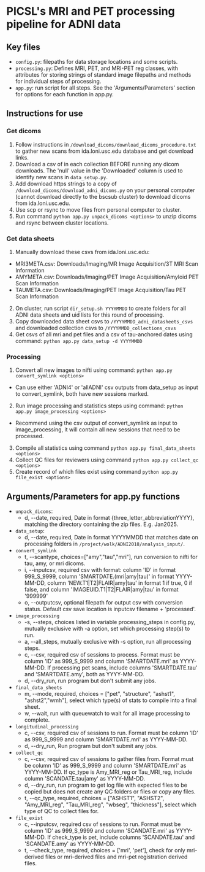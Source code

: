 # PICSL's MRI and PET processing pipeline for ADNI data

## Key files
- `config.py`: filepaths for data storage locations and some scripts. 
- `processing.py`: Defines MRI, PET, and MRI-PET reg classes, with attributes for storing strings of standard image filepaths and methods for individual steps of processing. 
- `app.py`: run script for all steps. See the 'Arguments/Parameters' section for options for each function in app.py.

## Instructions for use
### Get dicoms
1. Follow instructions in `/download_dicoms/download_dicoms_procedure.txt` to gather new scans from ida.loni.usc.edu database and get download links.
2. Download a csv of in each collection BEFORE running any dicom downloads. The 'null' value in the 'Downloaded' column is used to identify new scans in `data_setup.py`. 
3. Add download https strings to a copy of `/download_dicoms/download_adni_dicoms.py` on your personal computer (cannot download directly to the bscsub cluster) to download dicoms from ida.loni.usc.edu. 
4. Use scp or rsync to move files from personal computer to cluster.
5. Run command `python app.py unpack_dicoms <options>` to unzip dicoms and rsync between cluster locations.

### Get data sheets
1. Manually download these csvs from ida.loni.usc.edu:
- MRI3META.csv: Downloads/Imaging/MR Image Acquisition/3T MRI Scan Information
- AMYMETA.csv: Downloads/Imaging/PET Image Acquisition/Amyloid PET Scan Information
- TAUMETA.csv: Downloads/Imaging/PET Image Acquisition/Tau PET Scan Information
2. On cluster, run script `dir_setup.sh YYYYMMDD` to create folders for all ADNI data sheets and uid lists for this round of processing.  
3. Copy downloaded data sheet csvs to `/YYYYMMDD_adni_datasheets_csvs` and downloaded collection csvs to `/YYYYMMDD_collections_csvs`
4. Get csvs of all mri and pet files and a csv of tau-anchored dates using command: `python app.py data_setup -d YYYYMMDD`

### Processing
1. Convert all new images to nifti using command: `python app.py convert_symlink <options>`
- Can use either 'ADNI4' or 'allADNI' csv outputs from data_setup as input to convert_symlink, both have new sessions marked.
2. Run image processing and statistics steps using command: `python app.py image_processing <options>`
- Recommend using the csv output of convert_symlink as input to image_processing, it will contain all new sessions that need to be processed.
3. Compile all statistics using command `python app.py final_data_sheets <options>`
4. Collect QC files for reviewers using command `python app.py collect_qc <options>`
5. Create record of which files exist using command `python app.py file_exist <options>`

## Arguments/Parameters for app.py functions
- `unpack_dicoms`: 
  - d, --date, required, Date in format {three_letter_abbreviationYYYY}, matching the directory containing the zip files. E.g. Jan2025.
- `data_setup`:
  - d, --date, required, Date in format YYYYMMDD that matches date on processing folders in `/project/wolk/ADNI2018/analysis_input/`.
- `convert_symlink`
  - t, --scantype, choices=["amy","tau","mri"], run conversion to nifti for tau, amy, or mri dicoms.
  - i, --inputcsv, required csv with format: column 'ID' in format 999_S_9999, column 'SMARTDATE.(mri|amy|tau)' in format YYYY-MM-DD, column 'NEW.T1|T2|FLAIR|amy|tau' in format 1 if true, 0 if false, and column 'IMAGEUID.T1|T2|FLAIR|amy|tau' in format '999999'
  - o, --outputcsv, optional filepath for output csv with conversion status. Default csv save location is inputcsv filename + 
  'processed'.
- `image_processing`
  - -s, --steps, choices listed in variable processing_steps in config.py, mutually exclusive with -a option, set which processing step(s) to run.
  - a, --all_steps, mutually exclusive with -s option, run all processing steps.
  - c, --csv, required csv of sessions to process. Format must be column 'ID' as 999_S_9999 and column 'SMARTDATE.mri' as YYYY-MM-DD. If processing pet scans, include columns 'SMARTDATE.tau' and 'SMARTDATE.amy', both as YYYY-MM-DD.
  - d, --dry_run, run program but don't submit any jobs.
- `final_data_sheets`
  - m, --mode, required, choices = ["pet", "structure", "ashst1", "ashst2","wmh"], select which type(s) of stats to compile into a final sheet.
  - w, --wait, run with queuewatch to wait for all image processing to complete.
- `longitudinal_processing`
  - c, --csv, required csv of sessions to run. Format must be column 'ID' as 999_S_9999 and column 'SMARTDATE.mri' as YYYY-MM-DD.
  - d, --dry_run, Run program but don't submit any jobs.
- `collect_qc`
  - c, --csv, required csv of sessions to gather files from. Format must be column 'ID' as 999_S_9999 and column 'SMARTDATE.mri' as YYYY-MM-DD. If qc_type is Amy_MRI_reg or Tau_MRI_reg, include column 'SCANDATE.tau|amy' as YYYY-MM-DD.
  - d, --dry_run, run program to get log file with expected files to be copied but does not create any QC folders or files or copy any files.
  - t, --qc_type, required, choices = ["ASHST1", "ASHST2", "Amy_MRI_reg", "Tau_MRI_reg", "wbseg", "thickness"], select which type of QC to collect files for.
- `file_exist`
  - c, --inputcsv, required csv of sessions to run. Format must be column 'ID' as 999_S_9999 and column 'SCANDATE.mri' as YYYY-MM-DD. If check_type is pet, include columns 'SCANDATE.tau' and 'SCANDATE.amy' as YYYY-MM-DD. 
  - t, --check_type, required, choices = ['mri', 'pet'], check for only mri-derived files or mri-derived files and mri-pet registration derived files.
